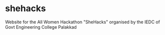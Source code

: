 # shehacks
Website for the All Women Hackathon "SheHacks" organised by the IEDC of Govt Engineering College Palakkad
